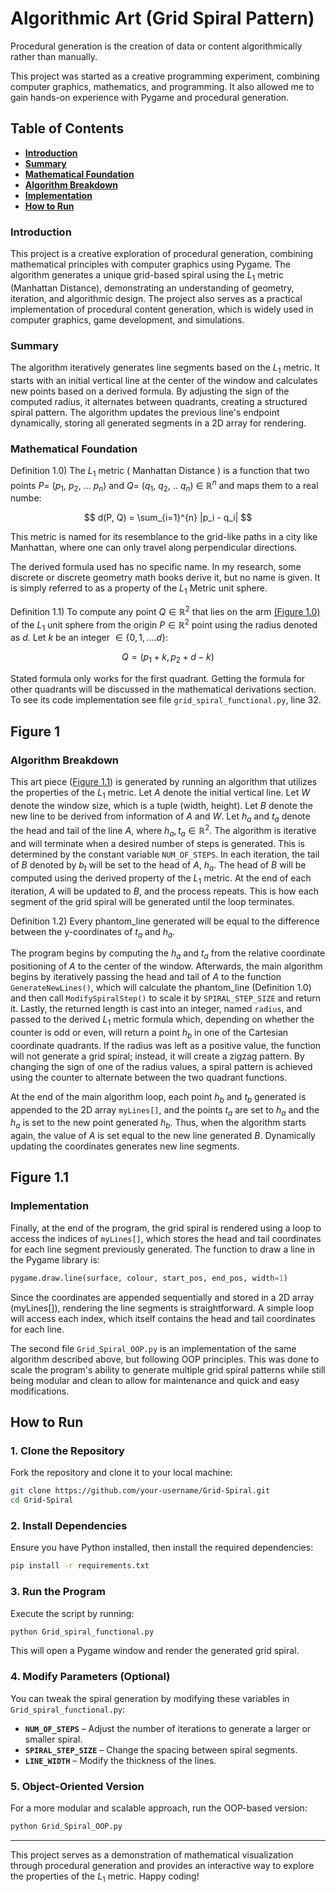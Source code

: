 # Algorithmic Art (Grid Spiral Pattern)

Procedural generation is the creation of data or content algorithmically rather than manually.  

This project was started as a creative programming experiment, combining computer graphics, mathematics, and programming. It also allowed me to gain hands-on experience with Pygame and procedural generation.

## Table of Contents
- [**Introduction**](#introduction)
- [**Summary**](#summary)
- [**Mathematical Foundation**](#mathematical-foundation)
- [**Algorithm Breakdown**](#algorithm-breakdown)
- [**Implementation**](#implementation)
- [**How to Run**](#how-to-run)

### Introduction
This project is a creative exploration of procedural generation, combining mathematical principles with computer graphics using Pygame. The algorithm generates a unique grid-based spiral using the $L_1$ metric (Manhattan Distance), demonstrating an understanding of geometry, iteration, and algorithmic design. The project also serves as a practical implementation of procedural content generation, which is widely used in computer graphics, game development, and simulations.

### Summary
The algorithm iteratively generates line segments based on the $L_1$ metric. It starts with an initial vertical line at the center of the window and calculates new points based on a derived formula. By adjusting the sign of the computed radius, it alternates between quadrants, creating a structured spiral pattern. The algorithm updates the previous line's endpoint dynamically, storing all generated segments in a 2D array for rendering.

### Mathematical Foundation
Definition 1.0) The $L_1$ metric ( Manhattan Distance ) is a function that two points 
$P =$  ($p_1$, $p_2$, ... $p_n$) and $Q =$ ($q_1$, $q_2$, .. $q_n$) $\in$ $\mathbb{R}^n$ and maps  them to a real numbe:

$$
d(P, Q) = \sum_{i=1}^{n} |p_i - q_i|
$$

This metric is named for its resemblance to the grid-like paths in a city like Manhattan, where one can only travel along perpendicular directions.

The derived formula used has no specific name. In my research, some discrete or discrete geometry math books derive it, but no name is given. It is simply referred to as a property of the $L_1$ Metric unit sphere.

Definition 1.1) To compute any point $Q \in \mathbb{R}^2$ that lies on the arm [(Figure 1.0)](#figure-1) of the $L_1$ unit sphere from the origin $P \in \mathbb{R}^2$ point using the radius denoted as $d$. Let $k$ be an integer $\in \{ 0, 1, .... d \}$:

$$
Q = ( p_1 + k ,  p_2 + d - k  )
$$

Stated formula only works for the first quadrant. Getting the formula for other quadrants will be discussed in the mathematical derivations section. To see its code implementation see file `grid_spiral_functional.py`, line 32.

## Figure 1

[](illustrations/figure_one.jpeg)


### Algorithm Breakdown
This art piece ([Figure 1.1](#figure-1.1)) is generated by running an algorithm that utilizes the properties of the $L_1$ metric. Let $A$ denote the initial vertical line. Let $W$ denote the window size, which is a tuple (width, height). Let $B$ denote the new line to be derived from information of $A$ and $W$. Let  $h_a$ and  $t_a$  denote the head and tail of the line $A$, where  $h_a ,  t_a  \in \mathbb{R}^2$. The algorithm is iterative and will terminate when a desired number of steps is generated. This is determined by the constant variable `NUM_OF_STEPS`.  In each iteration, the tail of $B$ denoted by $b_t$ will be set to the head of $A$, $h_a$. The head of $B$ will be computed using the derived property of the $L_1$ metric. At the end of each iteration, $A$ will be updated to $B$, and the process repeats. This is how each segment of the grid spiral will be generated until the loop terminates.

Definition 1.2) Every phantom_line generated will be equal to the difference between the y-coordinates of $t_a$  and $h_a$.

The program begins by computing the $h_a$ and $t_a$ from the relative coordinate positioning of $A$ to the center of the window. Afterwards, the main algorithm begins by iteratively passing the head and tail of $A$ to the function `GenerateNewLines()`, which will calculate the phantom_line (Definition 1.0) and then call `ModifySpiralStep()` to scale it by `SPIRAL_STEP_SIZE` and return it. Lastly, the returned length is cast into an integer, named `radius`, and passed to the derived $L_1$ metric formula which, depending on whether the counter is odd or even, will return a point  $h_b$  in one of the Cartesian coordinate quadrants. If the radius was left as a positive value, the function will not generate a grid spiral; instead, it will create a zigzag pattern. By changing the sign of one of the radius values, a spiral pattern is achieved using the counter to alternate between the two quadrant functions.

At the end of the main algorithm loop, each point $h_b$  and  $t_b$ generated is appended to the 2D array `myLines[]`, and the points $t_a$ are set to $h_a$ and the $h_a$ is set to the new point generated $h_b$. Thus, when the algorithm starts again, the value of $A$ is set equal to the new line generated $B$. Dynamically updating the coordinates generates new line segments.

## Figure 1.1

[](illustrations/figure_of_art.jpeg)

### Implementation
Finally, at the end of the program, the grid spiral is rendered using a loop to access the indices of `myLines[]`, which stores the head and tail coordinates for each line segment previously generated. The function to draw a line in the Pygame library is:

```python
pygame.draw.line(surface, colour, start_pos, end_pos, width=1)
```

Since the coordinates are appended sequentially and stored in a 2D array (myLines[]), rendering the line segments is straightforward. A simple loop will access each index, which itself contains the head and tail coordinates for each line.

The second file `Grid_Spiral_OOP.py` is an implementation of the same algorithm described above, but following OOP principles. This was done to scale the program's ability to generate multiple grid spiral patterns while still being modular and clean to allow for maintenance and quick and easy modifications.

## How to Run
### 1. Clone the Repository
Fork the repository and clone it to your local machine:

```bash
git clone https://github.com/your-username/Grid-Spiral.git
cd Grid-Spiral
```

### 2. Install Dependencies
Ensure you have Python installed, then install the required dependencies:

```bash
pip install -r requirements.txt
```

### 3. Run the Program
Execute the script by running:

```bash
python Grid_spiral_functional.py
```

This will open a Pygame window and render the generated grid spiral.

### 4. Modify Parameters (Optional)
You can tweak the spiral generation by modifying these variables in `Grid_spiral_functional.py`:

- **`NUM_OF_STEPS`** – Adjust the number of iterations to generate a larger or smaller spiral.
- **`SPIRAL_STEP_SIZE`** – Change the spacing between spiral segments.
- **`LINE_WIDTH`** – Modify the thickness of the lines.

### 5. Object-Oriented Version
For a more modular and scalable approach, run the OOP-based version:

```bash
python Grid_Spiral_OOP.py
```

---
This project serves as a demonstration of mathematical visualization through procedural generation and provides an interactive way to explore the properties of the $L_1$ metric. Happy coding!

